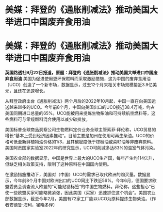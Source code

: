 # 美媒：拜登的《通胀削减法》推动美国大举进口中国废弃食用油

# 美媒：拜登的《通胀削减法》推动美国大举进口中国废弃食用油

**英国路透社9月22日报道，原题：拜登的《通胀削减法》推动美国大举进口中国废弃食用油**
美国为促进使用更环保燃料而采取激励措施，这为中国的废弃食用油（UCO）创造了一个新市场，数据显示，过去12个月来相关市场规模接近3.9亿美元，且还在迅速增长。

从拜登政府出台《通胀削减法》两个月后的2022年10月起，中国一直在向美国运送越来越多的UCO。今年前8个月，中国向美国出口的UCO接近38.4万吨，约占美国同期进口总量的65%。UCO能被用来提炼生物柴油和可持续航空燃料等，这些燃料可与常规燃料混合使用以减少碳排放。

美国标普全球商品洞察公司生物燃料定价业务全球主管索菲·拜伦称，UCO贸易的增长“基本上受到经济因素推动”。目前主要是加州在使用可再生柴油。UCO的价格可低至新鲜植物油价格的1/3，且其碳密度低于棕榈油或菜籽油等非废弃原料。美国阿贡国家实验室2022年的研究显示，UCO可削减多达83%的温室气体污染。

美国农业部的数据显示，中国是世界上最大的UCO生产国，每年产生约114亿升，但缺乏相关政策支持，限制了这种原料在中国国内使用。

在激励措施推动下，美国对（中国）UCO的需求已取代欧洲的购买量。数据显示，今年前8个月中国对欧洲出口的UCO同比下跌近56%。今年6月，德国要求欧盟委员会调查流入欧盟的“可能贴错标签”的中国生物燃料。拜伦称，这些担心“已使一些欧盟买家可能略微紧张，因此美国（买家）迅速抓住这个机会”。美国农业部数据显示，截至今年2月，美国有72家工厂能以UCO为原料提炼生物柴油。（作者安德鲁·海利，崔晓冬译）

